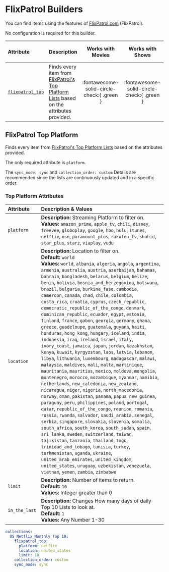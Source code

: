 # FlixPatrol Builders

You can find items using the features of [FlixPatrol.com](https://flixpatrol.com/) (FlixPatrol).

No configuration is required for this builder.

| Attribute                                    | Description                                                                                                              |             Works with Movies              |              Works with Shows              |    Works with Playlists and Custom Sort    |
|:---------------------------------------------|:-------------------------------------------------------------------------------------------------------------------------|:------------------------------------------:|:------------------------------------------:|:------------------------------------------:|
| [`flixpatrol_top`](#flixpatrol-top-platform) | Finds every item from [FlixPatrol's Top Platform Lists](https://flixpatrol.com/top10/) based on the attributes provided. | :fontawesome-solid-circle-check:{ .green } | :fontawesome-solid-circle-check:{ .green } | :fontawesome-solid-circle-check:{ .green } |

## FlixPatrol Top Platform

Finds every item from [FlixPatrol's Top Platform Lists](https://flixpatrol.com/top10/) based on the attributes provided.

The only required attribute is `platform`.

The `sync_mode: sync` and `collection_order: custom` Details are recommended since the lists are continuously updated and in a specific order. 

### Top Platform Attributes

| Attribute     | Description & Values                                                                                                                                                                                                                                                                                                                                                                                                                                                                                                                                                                                                                                                                                                                                                                                                                                                                                                                                                                                                                                                                                                                                                                                                                                                                                                                                                                                                                                                                                                                                                                                                                                                                                                                                                                                                                                                                                                                                                        |
|:--------------|:----------------------------------------------------------------------------------------------------------------------------------------------------------------------------------------------------------------------------------------------------------------------------------------------------------------------------------------------------------------------------------------------------------------------------------------------------------------------------------------------------------------------------------------------------------------------------------------------------------------------------------------------------------------------------------------------------------------------------------------------------------------------------------------------------------------------------------------------------------------------------------------------------------------------------------------------------------------------------------------------------------------------------------------------------------------------------------------------------------------------------------------------------------------------------------------------------------------------------------------------------------------------------------------------------------------------------------------------------------------------------------------------------------------------------------------------------------------------------------------------------------------------------------------------------------------------------------------------------------------------------------------------------------------------------------------------------------------------------------------------------------------------------------------------------------------------------------------------------------------------------------------------------------------------------------------------------------------------------|
| `platform`    | **Description:** Streaming Platform to filter on.<br>**Values:** `amazon_prime`, `apple_tv`, `chili`, `disney`, `freevee`, `globoplay`, `google`, `hbo`, `hulu`, `itunes`, `netflix`, `osn`, `paramount_plus`, `rakuten_tv`, `shahid`, `star_plus`, `starz`, `viaplay`, `vudu`                                                                                                                                                                                                                                                                                                                                                                                                                                                                                                                                                                                                                                                                                                                                                                                                                                                                                                                                                                                                                                                                                                                                                                                                                                                                                                                                                                                                                                                                                                                                                                                                                                                                                              |
| `location`    | **Description:** Location to filter on.<br>**Default:** `world`<br>**Values:** `world`, `albania`, `algeria`, `angola`, `argentina`, `armenia`, `australia`, `austria`, `azerbaijan`, `bahamas`, `bahrain`, `bangladesh`, `belarus`, `belgium`, `belize`, `benin`, `bolivia`, `bosnia_and_herzegovina`, `botswana`, `brazil`, `bulgaria`, `burkina_faso`, `cambodia`, `cameroon`, `canada`, `chad`, `chile`, `colombia`, `costa_rica`, `croatia`, `cyprus`, `czech_republic`, `democratic_republic_of_the_congo`, `denmark`, `dominican_republic`, `ecuador`, `egypt`, `estonia`, `finland`, `france`, `gabon`, `georgia`, `germany`, `ghana`, `greece`, `guadeloupe`, `guatemala`, `guyana`, `haiti`, `honduras`, `hong_kong`, `hungary`, `iceland`, `india`, `indonesia`, `iraq`, `ireland`, `israel`, `italy`, `ivory_coast`, `jamaica`, `japan`, `jordan`, `kazakhstan`, `kenya`, `kuwait`, `kyrgyzstan`, `laos`, `latvia`, `lebanon`, `libya`, `lithuania`, `luxembourg`, `madagascar`, `malawi`, `malaysia`, `maldives`, `mali`, `malta`, `martinique`, `mauritania`, `mauritius`, `mexico`, `moldova`, `mongolia`, `montenegro`, `morocco`, `mozambique`, `myanmar`, `namibia`, `netherlands`, `new_caledonia`, `new_zealand`, `nicaragua`, `niger`, `nigeria`, `north_macedonia`, `norway`, `oman`, `pakistan`, `panama`, `papua_new_guinea`, `paraguay`, `peru`, `philippines`, `poland`, `portugal`, `qatar`, `republic_of_the_congo`, `reunion`, `romania`, `russia`, `rwanda`, `salvador`, `saudi_arabia`, `senegal`, `serbia`, `singapore`, `slovakia`, `slovenia`, `somalia`, `south_africa`, `south_korea`, `south_sudan`, `spain`, `sri_lanka`, `sweden`, `switzerland`, `taiwan`, `tajikistan`, `tanzania`, `thailand`, `togo`, `trinidad_and_tobago`, `tunisia`, `turkey`, `turkmenistan`, `uganda`, `ukraine`, `united_arab_emirates`, `united_kingdom`, `united_states`, `uruguay`, `uzbekistan`, `venezuela`, `vietnam`, `yemen`, `zambia`, `zimbabwe` |
| `limit`       | **Description:** Number of items to return.<br>**Default:** `10`<br>**Values:** Integer greater than 0                                                                                                                                                                                                                                                                                                                                                                                                                                                                                                                                                                                                                                                                                                                                                                                                                                                                                                                                                                                                                                                                                                                                                                                                                                                                                                                                                                                                                                                                                                                                                                                                                                                                                                                                                                                                                                                                      |
| `in_the_last`                          | **Description:** Changes How many days of daily Top 10 Lists to look at.<br>**Default:** `1`<br>**Values:** Any Number 1-30                                                                                                                                                                                                                                                                                                                                                                                                                                                                  |

```yaml
collections:
  US Netflix Monthly Top 10:
    flixpatrol_top:
      platform: netflix
      location: united_states
      limit: 10
    collection_order: custom
    sync_mode: sync
```
